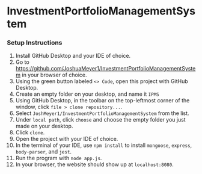 # InvestmentPortfolioManagementSystem
### Setup Instructions
1) Install GitHub Desktop and your IDE of choice.
2) Go to https://github.com/JoshuaMeyer1/InvestmentPortfolioManagementSystem in your browser of choice.
3) Using the green button labeled `<> Code`, open this project with GitHub Desktop.
4) Create an empty folder on your desktop, and name it `IPMS`
5) Using GitHub Desktop, in the toolbar on the top-leftmost corner of the window, click `file > clone repository...`.
6) Select `JoshMeyer1/InvestmentPortfolioManagementSystem` from the list.
7) Under `local path`, click `choose` and choose the empty folder you just made on your desktop.
8) Click `clone`.
9) Open the project with your IDE of choice.
10) In the terminal of your IDE, use `npm install` to install `mongoose`, `express`, `body-parser`, and `jest`.
11) Run the program with `node app.js`.
12) In your browser, the website should show up at `localhost:8080`.